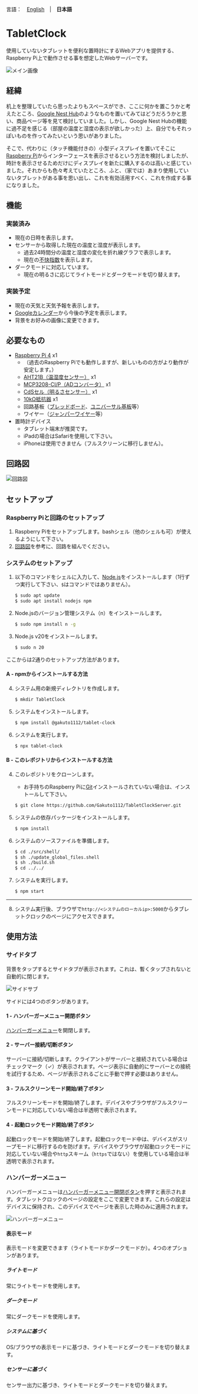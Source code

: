 言語：　[English](./README.md)　|　**日本語**

# TabletClock
使用していないタブレットを便利な置時計にするWebアプリを提供する、Raspberry Pi上で動作させる事を想定したWebサーバーです。

![メイン画像](./README_images/main.jpg)

## 経緯
机上を整理していたら思ったよりもスペースができ、ここに何かを置こうかと考えたところ、[Google Nest Hub](https://store.google.com/jp/product/nest_hub_2nd_gen)のようなものを置いてみてはどうだろうかと思い、商品ページ等を見て検討していました。しかし、Google Nest Hubの機能に過不足を感じる（部屋の温度と湿度の表示が欲しかった）上、自分でもそれっぽいものを作ってみたいという思いがありました。

そこで、代わりに（タッチ機能付きの）小型ディスプレイを置いてそこに[Raspberry Pi]((https://www.raspberrypi.com/))からインターフェースを表示させるという方法を検討しましたが、時計を表示させるためだけにディスプレイを新たに購入するのは高いと感じていました。それからも色々考えていたところ、ふと、（家では）あまり使用していないタブレットがある事を思い出し、これを有効活用すべく、これを作成する事になりました。

## 機能
### 実装済み
- 現在の日時を表示します。
- センサーから取得した現在の温度と湿度が表示します。
  - 過去24時間分の温度と湿度の変化を折れ線グラフで表示します。
  - 現在の[不快指数](https://ja.wikipedia.org/wiki/不快指数)を表示します。
- ダークモードに対応しています。
  - 現在の明るさに応じてライトモードとダークモードを切り替えます。

### 実装予定
- 現在の天気と天気予報を表示します。
- [Googleカレンダー](https://calendar.google.com)から今後の予定を表示します。
- 背景をお好みの画像に変更できます。

## 必要なもの
- [Raspberry Pi 4](https://www.raspberrypi.org/) x1
  - （過去のRaspberry Piでも動作しますが、新しいものの方がより動作が安定します。）
  - [AHT21B（温湿度センサー）](https://akizukidenshi.com/catalog/g/gK-17394/) x1
  - [MCP3208-CI/P（ADコンバータ）](https://akizukidenshi.com/catalog/g/gI-00238/) x1
  - [CdSセル（明るさセンサー）](https://akizukidenshi.com/catalog/g/gI-00110/) x1
  - [10kΩ抵抗器](https://akizukidenshi.com/catalog/g/gR-25103/) x1
  - 回路基板（[ブレッドボード](https://akizukidenshi.com/catalog/g/gP-05294/)、[ユニバーサル基板](https://akizukidenshi.com/catalog/g/gP-03229/)等）
  - ワイヤー（[ジャンパーワイヤー]((https://akizukidenshi.com/catalog/g/gC-05159/))等）
- 置時計デバイス
  - タブレット端末が推奨です。
  - iPadの場合はSafariを使用して下さい。
  - iPhoneは使用できません（フルスクリーンに移行しません）。

## 回路図
![回路図](./README_images/raspberry_pi_curcuit_diagram.drawio.svg)

## セットアップ
### Raspberry Piと回路のセットアップ
1. Raspberry Piをセットアップします。bashシェル（他のシェルも可）が使えるようにして下さい。
2. [回路図](#回路図)を参考に、回路を組んでください。

### システムのセットアップ
1. 以下のコマンドをシェルに入力して、[Node.js](https://nodejs.org)をインストールします（1行ずつ実行して下さい、`$`はコマンドではありません）。
   ```sh
   $ sudo apt update
   $ sudo apt install nodejs npm
   ```

2. Node.jsのバージョン管理システム（n）をインストールします。
   ```sh
   $ sudo npm install n -g
   ```

3. Node.js v20をインストールします。
   ```sh
   $ sudo n 20
   ```

ここからは2通りのセットアップ方法があります。

#### A - npmからインストールする方法
4. システム用の新規ディレクトリを作成します。
   ```sh
   $ mkdir TabletClock
   ```

5. システムをインストールします。
   ```sh
   $ npm install @gakuto1112/tablet-clock
   ```

6. システムを実行します。
   ```sh
   $ npx tablet-clock
   ```

#### B - このレポジトリからインストールする方法
4. このレポジトリをクローンします。
   - お手持ちのRaspberry Piに[Git](https://git-scm.com/)インストールされていない場合は、インストールして下さい。
   ```sh
   $ git clone https://github.com/Gakuto1112/TabletClockServer.git
   ```

5. システムの依存パッケージをインストールします。
   ```sh
   $ npm install
   ```

6. システムのソースファイルを準備します。
   ```sh
   $ cd ./src/shell/
   $ sh ./update_global_files.shell
   $ sh ./build.sh
   $ cd ../../
   ```

7. システムを実行します。
   ```sh
   $ npm start
   ```

---

8. システム実行後、ブラウザで`http://<システムのローカルip>:5000`からタブレットクロックのページにアクセスできます。

## 使用方法
### サイドタブ
背景をタップするとサイドタブが表示されます。これは、暫くタップされないと自動的に閉じます。

![サイドサブ](./README_images/side_tab.jpg)

サイドには4つのボタンがあります。

#### 1 - ハンバーガーメニュー開閉ボタン
[ハンバーガーメニュー](#ハンバーガーメニュー)を開閉します。

#### 2 - サーバー接続/切断ボタン
サーバーに接続/切断します。クライアントがサーバーと接続されている場合はチェックマーク（✓）が表示されます。ページ表示に自動的にサーバーとの接続を試行するため、ページが表示されるごとに手動で押す必要はありません。

#### 3 - フルスクリーンモード開始/終了ボタン
フルスクリーンモードを開始/終了します。デバイスやブラウザがフルスクリーンモードに対応していない場合は半透明で表示されます。

#### 4 - 起動ロックモード開始/終了ボタン
起動ロックモードを開始/終了します。起動ロックモード中は、デバイスがスリープモードに移行するのを防げます。デバイスやブラウザが起動ロックモードに対応していない場合や`http`スキーム（`https`ではない）を使用している場合は半透明で表示されます。

### ハンバーガーメニュー
ハンバーガーメニューは[ハンバーガーメニュー開閉ボタン](#1---openclose-hamburger-menu-button)を押すと表示されます。タブレットクロックのページの設定をここで変更できます。これらの設定はデバイスに保持され、このデバイスでページを表示した時のみに適用されます。

![ハンバーガーメニュー](./README_images/hamburger_menu.jpg)

#### 表示モード
表示モードを変更できます（ライトモードかダークモードか）。4つのオプションがあります。

##### ライトモード
常にライトモードを使用します。

##### ダークモード
常にダークモードを使用します。

##### システムに基づく
OS/ブラウザの表示モードに基づき、ライトモードとダークモードを切り替えます。

##### センサーに基づく
センサー出力に基づき、ライトモードとダークモードを切り替えます。